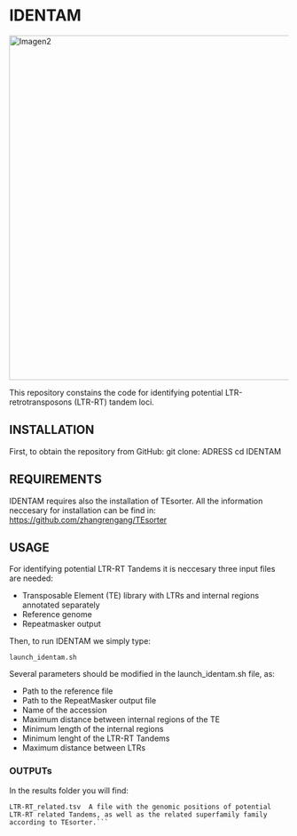 # **IDENTAM**
<img width="620" alt="Imagen2" src="https://github.com/NMoralesD/IDENTAM/assets/173355210/48db2ba0-bd9b-40eb-8b98-f1c5a34a1f0d">

This repository constains the code for identifying potential LTR-retrotransposons (LTR-RT) tandem loci.

## INSTALLATION
First, to obtain the repository from GitHub:
git clone: ADRESS
cd IDENTAM

## REQUIREMENTS
IDENTAM requires also the installation of TEsorter. 
All the information neccesary for installation can be find in: https://github.com/zhangrengang/TEsorter

## USAGE
For identifying potential LTR-RT Tandems it is neccesary three input files are needed: 
- Transposable Element (TE) library with LTRs and internal regions annotated separately
- Reference genome
- Repeatmasker output

Then, to run IDENTAM we simply type: 

```launch_identam.sh```

Several parameters should be modified in the launch_identam.sh file, as: 
+ Path to the reference file
+ Path to the RepeatMasker output file
+ Name of the accession
+ Maximum distance between internal regions of the TE
+ Minimum length of the internal regions
+ Minimum lenght of the LTR-RT Tandems
+ Maximum distance between LTRs

### OUTPUTs
In the results folder you will find: 
```LTR-RT_TR.tsv  A file with the genomic positions of potential LTR-RT Tandems, as well as the related family according to TEsorter, information about their completeness and their domains.
LTR-RT_related.tsv  A file with the genomic positions of potential LTR-RT related Tandems, as well as the related superfamily family according to TEsorter.```










